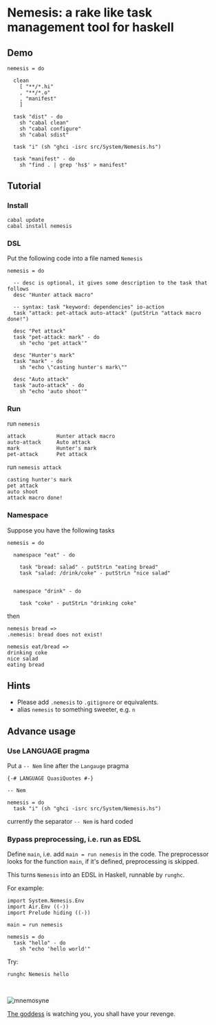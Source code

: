 Nemesis: a rake like task management tool for haskell
=====================================================

Demo
----
  
    nemesis = do

      clean
        [ "**/*.hi"
        , "**/*.o"
        , "manifest"
        ]
        
      task "dist" - do
        sh "cabal clean"
        sh "cabal configure"
        sh "cabal sdist"

      task "i" (sh "ghci -isrc src/System/Nemesis.hs")

      task "manifest" - do
        sh "find . | grep 'hs$' > manifest"

Tutorial
--------

### Install

    cabal update
    cabal install nemesis

### DSL

Put the following code into a file named `Nemesis`

    nemesis = do
    
      -- desc is optional, it gives some description to the task that follows
      desc "Hunter attack macro"

      -- syntax: task "keyword: dependencies" io-action
      task "attack: pet-attack auto-attack" (putStrLn "attack macro done!")

      desc "Pet attack"
      task "pet-attack: mark" - do
        sh "echo 'pet attack'"

      desc "Hunter's mark"
      task "mark" - do
        sh "echo \"casting hunter's mark\""

      desc "Auto attack"
      task "auto-attack" - do
        sh "echo 'auto shoot'"

### Run

run `nemesis`

    attack          Hunter attack macro
    auto-attack     Auto attack
    mark            Hunter's mark
    pet-attack      Pet attack

run `nemesis attack`

    casting hunter's mark
    pet attack
    auto shoot
    attack macro done!


### Namespace

Suppose you have the following tasks
    
    nemesis = do
    
      namespace "eat" - do

        task "bread: salad" - putStrLn "eating bread"
        task "salad: /drink/coke" - putStrLn "nice salad"


      namespace "drink" - do

        task "coke" - putStrLn "drinking coke"

then

    nemesis bread =>
    .nemesis: bread does not exist!
    
    nemesis eat/bread =>
    drinking coke
    nice salad
    eating bread
    

Hints
-----

* Please add `.nemesis` to `.gitignore` or equivalents.
* alias `nemesis` to something sweeter, e.g. `n`

Advance usage
-------------

### Use LANGUAGE pragma

Put a `-- Nem` line after the `Langauge` pragma

    {-# LANGUAGE QuasiQuotes #-}

    -- Nem

    nemesis = do
      task "i" (sh "ghci -isrc src/System/Nemesis.hs")

currently the separator `-- Nem` is hard coded

### Bypass preprocessing, i.e. run as EDSL

Define `main`, i.e. add `main = run nemesis` in the code. The preprocessor looks for the function `main`, if it's defined, preprocessing is skipped.

This turns `Nemesis` into an EDSL in Haskell, runnable by `runghc`.

For example:

    import System.Nemesis.Env
    import Air.Env ((-))
    import Prelude hiding ((-))

    main = run nemesis
    
    nemesis = do
      task "hello" - do
        sh "echo 'hello world'"
        

Try:

    runghc Nemesis hello


<br/>

![mnemosyne](https://github.com/nfjinjing/nemesis/raw/master/mnemosyne.jpg)

[The goddess](http://en.wikipedia.org/wiki/Mnemosyne_\(anime\)) is watching you, you shall have your revenge.